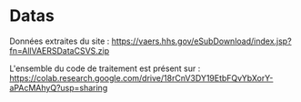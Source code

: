 # Datas
Données extraites du site : https://vaers.hhs.gov/eSubDownload/index.jsp?fn=AllVAERSDataCSVS.zip

L'ensemble du code de traitement est présent sur : https://colab.research.google.com/drive/18rCnV3DY19EtbFQvYbXorY-aPAcMAhyQ?usp=sharing


